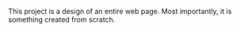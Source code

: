 This project is a design of an entire web page.
Most importantly, it is something created from scratch.